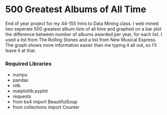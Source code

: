 # 500 Greatest Albums of All Time

End of year project for my 44-155 Intro to Data Mining class. I web mined two seperate 500 greatest album lists of all time and graphed on a bar plot the difference between number of albums awarded per year, for each list. I used a list from The Rolling Stones and a list from New Musical Express. The graph shows more information easier than me typing it all out, so I'll leave it at that. 

### Required Libraries

* numpu
* pandas
* nltk
* matplotlib.pyplot
* requests
* from bs4 import BeautifulSoup
* from collections import Counter
